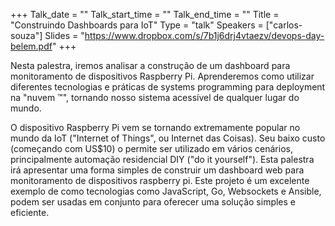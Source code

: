 +++
Talk_date = ""
Talk_start_time = ""
Talk_end_time = ""
Title = "Construindo Dashboards para IoT"
Type = "talk"
Speakers = ["carlos-souza"]
Slides = "https://www.dropbox.com/s/7b1j6drj4vtaezv/devops-day-belem.pdf"
+++

Nesta palestra, iremos analisar a construção de um dashboard para monitoramento de dispositivos Raspberry Pi. Aprenderemos como utilizar diferentes tecnologias e práticas de systems programming para deployment na "nuvem ™", tornando nosso sistema acessível de qualquer lugar do mundo.

O dispositivo Raspberry Pi vem se tornando extremamente popular no mundo da IoT ("Internet of Things", ou Internet das Coisas). Seu baixo custo (começando com US$10) o permite ser utilizado em vários cenários, principalmente automação residencial DIY ("do it yourself"). Esta palestra irá apresentar uma forma simples de construir um dashboard web para monitoramento de dispositivos raspberry pi. Este projeto é um excelente exemplo de como tecnologias como JavaScript, Go, Websockets e Ansible, podem ser usadas em conjunto para oferecer uma solução simples e eficiente.
